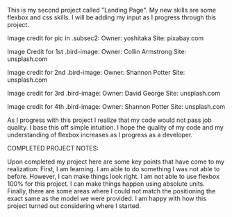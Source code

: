 This is my second project called "Landing Page". My new skills are some flexbox and css skills. I will be adding my input as I progress through this project.

Image credit for pic in .subsec2:
Owner: yoshitaka
Site: pixabay.com

Image Credit for 1st .bird-image:
Owner: Collin Armstrong
Site: unsplash.com

Image credit for 2nd .bird-image:
Owner: Shannon Potter
Site: unsplash.com

Image credit for 3rd .bird-image:
Owner: David George
Site: unsplash.com

Image credit for 4th .bird-image:
Owner: Shannon Potter
Site: unsplash.com

As I progress with this project I realize that my code would not pass job quality. I base this off simple intuition. I hope the quality of my code and my understanding of flexbox increases as I progress as a developer.

COMPLETED PROJECT NOTES:

Upon completed my project here are some key points that have come to my realization: First, I am learning. I am able to do something I was not able to before. However, I can make things look right. I am not able to use flexbox 100% for this project. I can make things happen using absolute units. Finally, there are some areas where I could not match the positioning the exact same as the model we were provided. I am happy with how this project turned out considering where I started.
